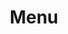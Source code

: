 ---
layout: page
title: Menu
nav: false
nav_order: 6
dropdown: true
children: 
    - title: Publications
      permalink: /publications/
    - title: divider
    - title: Projects
      permalink: /projects/
    - title: divider
    - title: CV
      permalink: /cv/
    - title: divider
    - title: Teaching
      permalink: /teaching/
---
